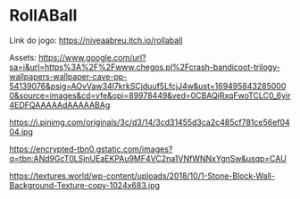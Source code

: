 # RollABall

Link do jogo:
https://niveaabreu.itch.io/rollaball

Assets:
https://www.google.com/url?sa=i&url=https%3A%2F%2Fwww.chegos.pl%2Fcrash-bandicoot-trilogy-wallpapers-wallpaper-cave-pp-54139076&psig=AOvVaw34l7krkSCjduuf5LfcjJ4w&ust=1694958432850000&source=images&cd=vfe&opi=89978449&ved=0CBAQjRxqFwoTCLC0_6yir4EDFQAAAAAdAAAAABAg

https://i.pinimg.com/originals/3c/d3/14/3cd31455d3ca2c485cf781ce56ef0404.jpg

https://encrypted-tbn0.gstatic.com/images?q=tbn:ANd9GcT0LSjnUEaEKPAu9MF4VC2na1VNfWNNxYgnSw&usqp=CAU

https://textures.world/wp-content/uploads/2018/10/1-Stone-Block-Wall-Background-Texture-copy-1024x683.jpg